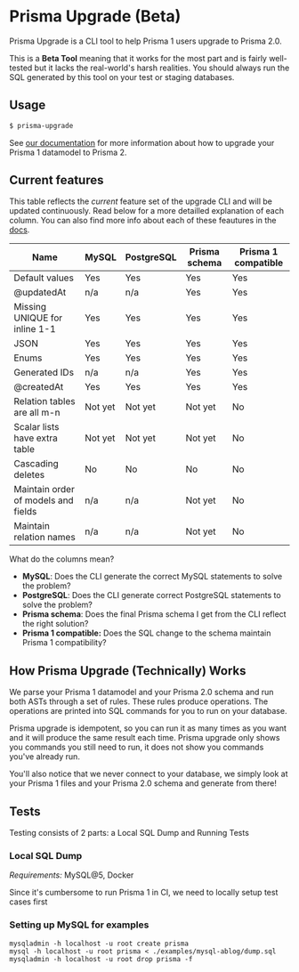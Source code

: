 # Prisma Upgrade (Beta)

Prisma Upgrade is a CLI tool to help Prisma 1 users upgrade to Prisma 2.0.

This is a **Beta Tool** meaning that it works for the most part and is fairly well-tested but it lacks the real-world's harsh realities. You should always run the SQL generated by this tool on your test or staging databases.

## Usage

```sh
$ prisma-upgrade
```

See [our documentation](https://www.prisma.io/docs/guides/upgrade-from-prisma-1/how-to-upgrade#prisma-upgrade-cli) for more information about how to upgrade your Prisma 1 datamodel to Prisma 2.

## Current features

This table reflects the _current_ feature set of the upgrade CLI and will be updated continuously. Read below for a more detailled explanation of each column. You can also find more info about each of these feautures in the [docs](https://www.prisma.io/docs/guides/upgrade-from-prisma-1/schema-incompatibilities).

| Name                                | MySQL   | PostgreSQL | Prisma schema | Prisma 1 compatible |
| ----------------------------------- | ------- | ---------- | ------------- | ------------------- |
| Default values                      | Yes     | Yes        | Yes           | Yes                 |
| @updatedAt                          | n/a     | n/a        | Yes           | Yes                 |
| Missing UNIQUE for inline 1-1       | Yes     | Yes        | Yes           | Yes                 |
| JSON                                | Yes     | Yes        | Yes           | Yes                 |
| Enums                               | Yes     | Yes        | Yes           | Yes                 |
| Generated IDs                       | n/a     | n/a        | Yes           | Yes                 |
| @createdAt                          | Yes     | Yes        | Yes           | Yes                 |
| Relation tables are all m-n         | Not yet | Not yet    | Not yet       | No                  |
| Scalar lists have extra table       | Not yet | Not yet    | Not yet       | No                  |
| Cascading deletes                   | No      | No         | No            | No                  |
| Maintain order of models and fields | n/a     | n/a        | Not yet       | No                  |
| Maintain relation names             | n/a     | n/a        | Not yet       | No                  |

What do the columns mean?

- **MySQL**: Does the CLI generate the correct MySQL statements to solve the problem?
- **PostgreSQL**: Does the CLI generate correct PostgreSQL statements to solve the problem?
- **Prisma schema**: Does the final Prisma schema I get from the CLI reflect the right solution?
- **Prisma 1 compatible:** Does the SQL change to the schema maintain Prisma 1 compatibility?

## How Prisma Upgrade (Technically) Works

We parse your Prisma 1 datamodel and your Prisma 2.0 schema and run both ASTs through a set of rules. These rules produce operations. The operations are printed into SQL commands for you to run on your database.

Prisma upgrade is idempotent, so you can run it as many times as you want and it will produce the same result each time. Prisma upgrade only shows you commands you still need to run, it does not show you commands you've already run.

You'll also notice that we never connect to your database, we simply look at your Prisma 1 files and your Prisma 2.0 schema and generate from there!

## Tests

Testing consists of 2 parts: a Local SQL Dump and Running Tests

### Local SQL Dump

_Requirements:_ MySQL@5, Docker

Since it's cumbersome to run Prisma 1 in CI, we need to locally setup test cases first

### Setting up MySQL for examples

```
mysqladmin -h localhost -u root create prisma
mysql -h localhost -u root prisma < ./examples/mysql-ablog/dump.sql
mysqladmin -h localhost -u root drop prisma -f
```
